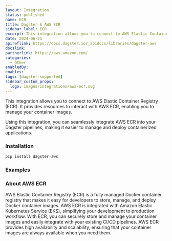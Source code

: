 ```yaml
---
layout: Integration
status: published
name: ECR
title: Dagster & AWS ECR
sidebar_label: ECR
excerpt: This integration allows you to connect to AWS Elastic Container Registry (ECR), enabling you to manage your container images more effectively in your Dagster pipelines.
date: 2024-06-21
apireflink: https://docs.dagster.io/_apidocs/libraries/dagster-aws
docslink:
partnerlink: https://aws.amazon.com/
categories:
  - Other
enabledBy:
enables:
tags: [dagster-supported]
sidebar_custom_props: 
  logo: images/integrations/aws-ecr.svg
---
```


This integration allows you to connect to AWS Elastic Container Registry (ECR). It provides resources to interact with AWS ECR, enabling you to manage your container images.

Using this integration, you can seamlessly integrate AWS ECR into your Dagster pipelines, making it easier to manage and deploy containerized applications.

### Installation

```bash
pip install dagster-aws
```

### Examples

<CodeExample filePath="integrations/aws-ecr.py" language="python" />

### About AWS ECR

AWS Elastic Container Registry (ECR) is a fully managed Docker container registry that makes it easy for developers to store, manage, and deploy Docker container images. AWS ECR is integrated with Amazon Elastic Kubernetes Service (EKS), simplifying your development to production workflow. With ECR, you can securely store and manage your container images and easily integrate with your existing CI/CD pipelines. AWS ECR provides high availability and scalability, ensuring that your container images are always available when you need them.
